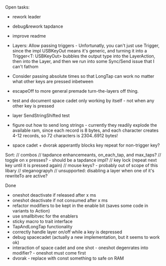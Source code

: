 Open tasks:

 * rework leader
 * debug&rework tapdance
 * improve readme
 * Layers: Allow passing triggers - Unfortunatly, you can't just use Trigger,
   since the impl USBKeyOut means it's generic, and turning
   it into a Trigger<T: USBKeyOut>  bubbles the output type into the LayerAction, then into the Layer, and then we run into some Sync/Send issue that I can't fathom
 * Consider passing absolute times so that LongTap can work no matter what other keys are pressed inbetween
 * escapeOff to more general premade turn-the-layers off thing.
 * test and document space cadet only working by itself - not when any other key is pressed
 * layer SendStringShifted  test
 * figure out how to send long strings - currently they readily explode the available ram,
   since each record is 8 bytes, and each character creates 4-12 records, so 72 characters is 2304..6912 bytes!

 * space cadet + dvorak apperantly blocks key repeat for non-trigger key?


Sort: 
// combos
// tapdance enhancemeants, on_each_tap, and max_taps?
// toggle on x presses? - should be a tapdance impl?
// key lock (repeat next key until it is pressed again)
// mouse keys? - probably out of scope of this libary
// steganograpyh
// unsupported: disabling a layer when one of it's rewriteTo are active?

Done

 * oneshot deactivate if released after x ms
 * oneshot deactivate if not consumed after x ms
 * refactor modifiers to be kept in the enable bit (saves some code in variants to Action)
 * use smallbitvec for the enablers
 * sticky macro to trait interface
 * TapAndLongTap functionality
 * correctly handle layer on/off while a key is depressed
 * debug spacecadet (actually a new implementation, but it seems to work ok)
 * interaction of space cadet and one shot - oneshot degenrates into modifier? - oneshot must come first
 * dvorak - replace with const something to safe on RAM
